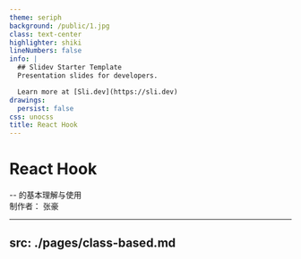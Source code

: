 ```yaml
---
theme: seriph
background: /public/1.jpg
class: text-center
highlighter: shiki
lineNumbers: false
info: |
  ## Slidev Starter Template
  Presentation slides for developers.

  Learn more at [Sli.dev](https://sli.dev)
drawings:
  persist: false
css: unocss
title: React Hook
---
```


# React Hook

<div class="pt-2">
  <span class="px-2 text-6">
    -- 的基本理解与使用
  </span>
</div>

<div class="abs-b m-6">
  制作者： 张豪
</div>

<!--
The last comment block of each slide will be treated as slide notes. It will be visible and editable in Presenter Mode along with the slide. [Read more in the docs](https://sli.dev/guide/syntax.html#notes)
-->

---
src: ./pages/class-based.md
---
